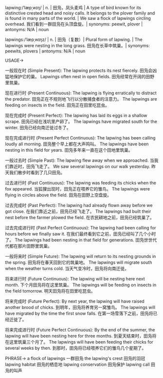 lapwing:/ˈlæpˌwɪŋ/ | n. | 田凫，凤头麦鸡 | A type of bird known for its distinctive crested head and noisy calls.  It belongs to the plover family and is found in many parts of the world. |  We saw a flock of lapwings circling overhead. 我们看到一群田凫在头顶盘旋。| synonyms: peewit, plover | antonyms: N/A | noun

lapwings:/ˈlæpˌwɪŋz/ | n. | 田凫（复数）| Plural form of lapwing. | The lapwings were nesting in the long grass. 田凫在长草中筑巢。| synonyms: peewits, plovers | antonyms: N/A | noun


USAGE->

一般现在时 (Simple Present):
The lapwing protects its nest fiercely. 田凫会凶猛地保护它的巢。
Lapwings often nest in open fields. 田凫经常在开阔的田野里筑巢。

现在进行时 (Present Continuous):
The lapwing is flying erratically to distract the predator. 田凫正在不规则地飞行以分散捕食者的注意力。
The lapwings are feeding on insects in the field. 田凫正在田里吃昆虫。

现在完成时 (Present Perfect):
The lapwing has laid its eggs in a shallow scrape. 田凫已经在浅坑里产卵了。
The lapwings have migrated south for the winter. 田凫已经向南迁徙过冬了。

现在完成进行时 (Present Perfect Continuous):
The lapwing has been calling loudly all morning. 田凫整个早上都在大声鸣叫。
The lapwings have been nesting in this field for years.  田凫多年来一直在这个田地里筑巢。


一般过去时 (Simple Past):
The lapwing flew away when we approached. 当我们靠近时，田凫飞走了。
We saw several lapwings on our walk yesterday. 昨天我们散步时看到了几只田凫。

过去进行时 (Past Continuous):
The lapwing was feeding its chicks when the fox appeared. 当狐狸出现时，田凫正在喂养它的雏鸟。
The lapwings were flying in circles above the field. 田凫在田野上空盘旋。

过去完成时 (Past Perfect):
The lapwing had already flown away before we got close. 在我们靠近之前，田凫已经飞走了。
The lapwings had built their nest before the farmer plowed the field. 在农民耕地之前，田凫已经筑巢了。

过去完成进行时 (Past Perfect Continuous):
The lapwing had been calling for hours before we finally saw it. 在我们最终看到它之前，田凫已经叫了几个小时了。
The lapwings had been nesting in that field for generations. 田凫世世代代都在那片田野里筑巢。


一般将来时 (Simple Future):
The lapwing will return to its nesting grounds in the spring. 田凫将在春天回到它的筑巢地。
The lapwings will migrate south when the weather turns cold. 当天气变冷时，田凫将向南迁徙。

将来进行时 (Future Continuous):
The lapwing will be nesting here next month. 下个月田凫将在这里筑巢。
The lapwings will be feeding on insects in the field tomorrow. 明天田凫将在田里吃昆虫。

将来完成时 (Future Perfect):
By next year, the lapwing will have raised another brood of chicks. 到明年，田凫将养育另一窝雏鸟。
The lapwings will have migrated by the time the first snow falls.  在第一场雪落下之前，田凫将已经迁徙了。

将来完成进行时 (Future Perfect Continuous):
By the end of the summer, the lapwing will have been nesting here for three months. 到夏天结束时，田凫将在这里筑巢三个月了。
The lapwings will have been feeding their chicks for several weeks by then. 到那时，田凫将已经喂养它们的雏鸟几个星期了。



PHRASE->
a flock of lapwings 一群田凫
the lapwing's crest 田凫的羽冠
lapwing habitat 田凫的栖息地
lapwing conservation 田凫保护
lapwing call 田凫的叫声
